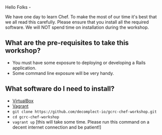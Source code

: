Hello Folks -

We have one day to learn Chef. To make the most of our time it's best
that we all read this carefully. Please ensure that you install all the required software. We will NOT spend time on installation during the workshop.

## What are the pre-requisites to take this workshop?
- You must have some exposure to deploying or developing a Rails application.
- Some command line exposure will be very handy.

## What software do I need to install?
- [VirtualBox](https://www.virtualbox.org/wiki/Downloads)
- [Vagrant](https://www.vagrantup.com/downloads.html)
- `git clone https://github.com/decomplect-io/gcrc-chef-workshop.git`
- `cd gcrc-chef-workshop`
- `vagrant up` [this will take some time. Please run this command on a decent internet connection and be patient!]
